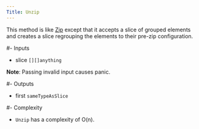 ```yaml
---
Title: Unzip
---
```



This method is like [Zip](#content-slices-zip) except that it accepts a slice of grouped elements
and creates a slice regrouping the elements to their pre-zip configuration.

#- Inputs
- slice `[][]anything`

**Note**: Passing invalid input causes panic.

#- Outputs
- first `sameTypeAsSlice`

#- Complexity
- `Unzip` has a complexity of O(n).